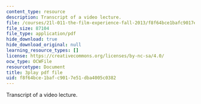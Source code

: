 ```yaml
---
content_type: resource
description: Transcript of a video lecture.
file: /courses/21l-011-the-film-experience-fall-2013/f8f64bce1bafc9017e51dba4005c0382_xt_0iNlUQ2U.pdf
file_size: 87104
file_type: application/pdf
hide_download: true
hide_download_original: null
learning_resource_types: []
license: https://creativecommons.org/licenses/by-nc-sa/4.0/
ocw_type: OCWFile
resourcetype: Document
title: 3play pdf file
uid: f8f64bce-1baf-c901-7e51-dba4005c0382
---
```

Transcript of a video lecture.